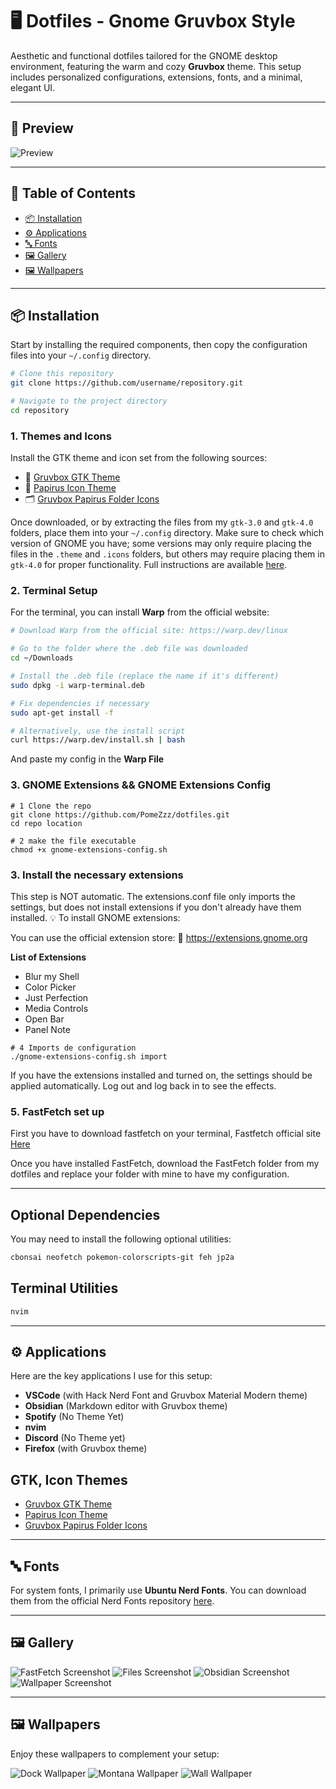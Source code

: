 
# 🖥️ Dotfiles - Gnome Gruvbox Style

Aesthetic and functional dotfiles tailored for the GNOME desktop environment, featuring the warm and cozy **Gruvbox** theme. This setup includes personalized configurations, extensions, fonts, and a minimal, elegant UI.

---

## 📸 Preview

![Preview](/ScreanShoots/obsidian.png)

---

## 📑 Table of Contents

- [📦 Installation](#installation)  
- [⚙️ Applications](#applications)  
- [🔤 Fonts](#fonts)  
- [🖼️ Gallery](#gallery)  
- [🖼️ Wallpapers](#wallpapers)

---

## 📦 Installation

Start by installing the required components, then copy the configuration files into your `~/.config` directory.

```bash
# Clone this repository
git clone https://github.com/username/repository.git

# Navigate to the project directory
cd repository
```

### 1. Themes and Icons

Install the GTK theme and icon set from the following sources:

- 🎨 [Gruvbox GTK Theme](https://github.com/Fausto-Korpsvart/Gruvbox-GTK-Theme)  
- 🧩 [Papirus Icon Theme](https://github.com/PapirusDevelopmentTeam/papirus-icon-theme)  
- 🗂️ [Gruvbox Papirus Folder Icons](https://github.com/xelser/gruvbox-papirus-folders)

Once downloaded, or by extracting the files from my `gtk-3.0` and `gtk-4.0` folders, place them into your `~/.config` directory. Make sure to check which version of GNOME you have; some versions may only require placing the files in the `.theme` and `.icons` folders, but others may require placing them in `gtk-4.0` for proper functionality. Full instructions are available [here](https://github.com/Fausto-Korpsvart/Gruvbox-GTK-Theme).

### 2. Terminal Setup

For the terminal, you can install **Warp** from the official website:

```bash
# Download Warp from the official site: https://warp.dev/linux

# Go to the folder where the .deb file was downloaded
cd ~/Downloads

# Install the .deb file (replace the name if it's different)
sudo dpkg -i warp-terminal.deb

# Fix dependencies if necessary
sudo apt-get install -f

# Alternatively, use the install script
curl https://warp.dev/install.sh | bash
```

And paste my config in the **Warp File**

### 3. GNOME Extensions && GNOME Extensions Config

```
# 1 Clone the repo
git clone https://github.com/PomeZzz/dotfiles.git
cd repo location

```


```
# 2 make the file executable
chmod +x gnome-extensions-config.sh
```
### 3. Install the necessary extensions

This step is NOT automatic. The extensions.conf file only imports the settings, but does not install extensions if you don't already have them installed.
💡 To install GNOME extensions:

You can use the official extension store:
🔗 https://extensions.gnome.org

**List of Extensions**
- Blur my Shell
- Color Picker
- Just Perfection
- Media Controls
- Open Bar
- Panel Note

```
# 4 Imports de configuration
./gnome-extensions-config.sh import

```
If you have the extensions installed and turned on, the settings should be applied automatically. Log out and log back in to see the effects.



### 5. FastFetch set up

First you have to download fastfetch on your terminal, Fastfetch official site [Here](https://github.com/fastfetch-cli/fastfetch)

Once you have installed FastFetch, download the FastFetch folder from my dotfiles and replace your folder with mine to have my configuration.

---

## Optional Dependencies

You may need to install the following optional utilities:

```bash
cbonsai neofetch pokemon-colorscripts-git feh jp2a
```

## Terminal Utilities

```bash
nvim
```

---

## ⚙️ Applications

Here are the key applications I use for this setup:

- **VSCode** (with Hack Nerd Font and Gruvbox Material Modern theme)
- **Obsidian** (Markdown editor with Gruvbox theme)
- **Spotify** (No Theme Yet)
- **nvim**
- **Discord** (No Theme yet)
- **Firefox** (with Gruvbox theme)

## GTK, Icon Themes

- [Gruvbox GTK Theme](https://github.com/Fausto-Korpsvart/Gruvbox-GTK-Theme)
- [Papirus Icon Theme](https://github.com/PapirusDevelopmentTeam/papirus-icon-theme)
- [Gruvbox Papirus Folder Icons](https://github.com/xelser/gruvbox-papirus-folders)

---

## 🔤 Fonts

For system fonts, I primarily use **Ubuntu Nerd Fonts**. You can download them from the official Nerd Fonts repository [here](https://www.nerdfonts.com/).

---

## 🖼️ Gallery

![FastFetch Screenshot](/ScreanShoots/FastFetch.png)
![Files Screenshot](/ScreanShoots/Files.png)
![Obsidian Screenshot](/ScreanShoots/obsidian.png)
![Wallpaper Screenshot](/ScreanShoots/wallpaper.png)

---

## 🖼️ Wallpapers

Enjoy these wallpapers to complement your setup:

![Dock Wallpaper](/dotfiles/Wallpapers/dock.png) 
![Montana Wallpaper](/dotfiles/Wallpapers/montana.jpg) 
![Wall Wallpaper](/dotfiles/Wallpapers/wall.jpg)

